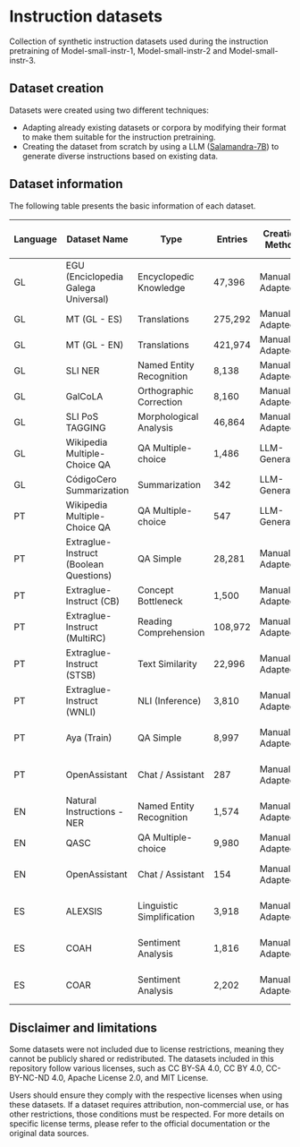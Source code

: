 # Instruction datasets

Collection of synthetic instruction datasets used during the instruction pretraining of Model-small-instr-1, Model-small-instr-2 and Model-small-instr-3.

## Dataset creation

Datasets were created using two different techniques:

- Adapting already existing datasets or corpora by modifying their format to make them suitable for the instruction pretraining. 
- Creating the dataset from scratch by using a LLM ([Salamandra-7B](https://huggingface.co/BSC-LT/salamandra-7b-instruct)) to generate diverse instructions based on existing data.

## Dataset information

The following table presents the basic information of each dataset.

| Language | Dataset Name                                | Type                              | Entries  | Creation Method     | File Size (MB) | License                |
|----------|--------------------------------------------|-----------------------------------|----------|--------------------|---------------|------------------------|
| GL       | EGU (Enciclopedia Galega Universal)       | Encyclopedic Knowledge           | 47,396   | Manually Adapted   | 33.00         | CC BY-SA 4.0          |
| GL       | MT (GL - ES)                              | Translations                     | 275,292  | Manually Adapted   | 101.00        | CC BY-SA 4.0          |
| GL       | MT (GL - EN)                              | Translations                     | 421,974  | Manually Adapted   | 101.00        | CC BY-SA 4.0          |
| GL       | SLI NER                                   | Named Entity Recognition         | 8,138    | Manually Adapted   | 2.40          | CC BY 4.0             |
| GL       | GalCoLA                                   | Orthographic Correction          | 8,160    | Manually Adapted   | 1.90          | CC BY-SA 4.0          |
| GL       | SLI PoS TAGGING                           | Morphological Analysis           | 46,864   | Manually Adapted   | 45.15         | CC BY 4.0             |
| GL       | Wikipedia Multiple-Choice QA             | QA Multiple-choice               | 1,486    | LLM-Generated      | 1.60          | CC BY-SA 4.0          |
| GL       | CódigoCero Summarization                 | Summarization                    | 342      | LLM-Generated      | 1.60          | CC BY-SA 4.0          |
| PT       | Wikipedia Multiple-Choice QA             | QA Multiple-choice               | 547      | LLM-Generated      | 0.59          | CC BY-SA 4.0          |
| PT       | Extraglue-Instruct (Boolean Questions)   | QA Simple                        | 28,281   | Manually Adapted      | 25.00         | MIT License           |
| PT       | Extraglue-Instruct (CB)                  | Concept Bottleneck               | 1,500    | Manually Adapted       | 1.20          | MIT License           |
| PT       | Extraglue-Instruct (MultiRC)             | Reading Comprehension            | 108,972  | Manually Adapted       | 221.00        | MIT License           |
| PT       | Extraglue-Instruct (STSB)                | Text Similarity                  | 22,996   | Manually Adapted      | 18.00         | MIT License           |
| PT       | Extraglue-Instruct (WNLI)                | NLI (Inference)                  | 3,810    | Manually Adapted       | 2.40          | MIT License           |
| PT       | Aya (Train)                               | QA Simple                        | 8,997    | Manually Adapted     | 3.00          | Apache License 2.0    |
| PT       | OpenAssistant                            | Chat / Assistant                 | 287      | Manually Adapted   | 1.90          | Apache License 2.0    |
| EN       | Natural Instructions - NER               | Named Entity Recognition         | 1,574    | Manually Adapted   | 1.20          | Apache License 2.0    |
| EN       | QASC                                     | QA Multiple-choice               | 9,980    | Manually Adapted   | 8.90          | CC BY 4.0             |
| EN       | OpenAssistant                            | Chat / Assistant                 | 154      | Manually Adapted   | 1.20          | Apache License 2.0    |
| ES       | ALEXSIS                                  | Linguistic Simplification        | 3,918    | Manually Adapted   | 2.20          | CC BY-NC-SA 4.0       |
| ES       | COAH                                     | Sentiment Analysis               | 1,816    | Manually Adapted   | 1.60          | CC BY-NC-SA 4.0       |
| ES       | COAR                                     | Sentiment Analysis               | 2,202    | Manually Adapted   | 1.30          | CC BY-NC-SA 4.0       |



## Disclaimer and limitations

Some datasets were not included due to license restrictions, meaning they cannot be publicly shared or redistributed. The datasets included in this repository follow various licenses, such as CC BY-SA 4.0, CC BY 4.0, CC-BY-NC-ND 4.0, Apache License 2.0, and MIT License.

Users should ensure they comply with the respective licenses when using these datasets. If a dataset requires attribution, non-commercial use, or has other restrictions, those conditions must be respected. For more details on specific license terms, please refer to the official documentation or the original data sources.
